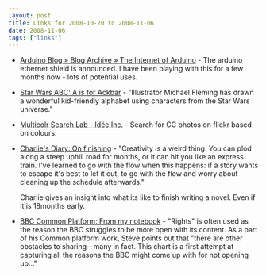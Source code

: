 ```yaml
---
layout: post
title: Links for 2008-10-20 to 2008-11-06
date: 2008-11-06
tags: ["links"]
---
```


*   [Arduino Blog &raquo; Blog Archive &raquo; The Internet of Arduino](http://arduino.cc/blog/?p=117) - The arduino ethernet shield is announced. I have been playing with this for a few months now - lots of potential uses.
*   [Star Wars ABC: A is for Ackbar](http://tweedlebop.typepad.com/photos/starwarsabc/ackbar_tweedlebop.html) - "Illustrator Michael Fleming has drawn a wonderful kid-friendly alphabet using characters from the Star Wars universe."
*   [Multicolr Search Lab - Id&eacute;e Inc.](http://labs.ideeinc.com/multicolr/) - Search for CC photos on flickr based on colours.
*   [Charlie's Diary: On finishing](http://www.antipope.org/charlie/blog-static/2008/10/on_finishing.html) - "Creativity is a weird thing. You can plod along a steep uphill road for months, or it can hit you like an express train. I&#39;ve learned to go with the flow when this happens: if a story wants to escape it&#39;s best to let it out, to go with the flow and worry about cleaning up the schedule afterwards."

    Charlie gives an insight into what its like to finish writing a novel. Even if it is 18months early.
*   [BBC Common Platform: From my notebook](http://commonplatform.co.uk/index.php/2008/10/20/from-my-notebook/) - "Rights" is often used as the reason the BBC struggles to be more open with its content. As a part of his Common platform work, Steve points out that "there are other obstacles to sharing&mdash;many in fact. This chart is a first attempt at capturing all the reasons the BBC might come up with for not opening up&hellip;"